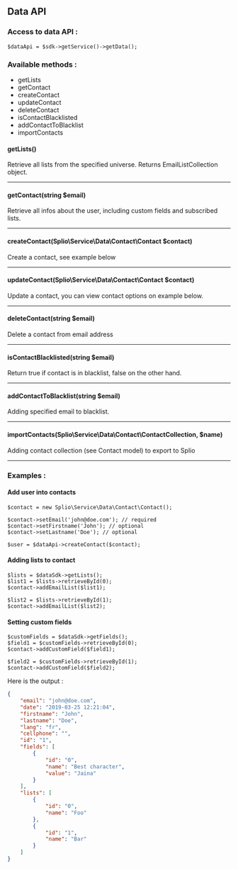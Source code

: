## Data API

### Access to data API :

    $dataApi = $sdk->getService()->getData();

### Available methods :

 - getLists
 - getContact
 - createContact
 - updateContact
 - deleteContact
 - isContactBlacklisted
 - addContactToBlacklist
 - importContacts

#### getLists()
Retrieve all lists from the specified universe. Returns EmailListCollection object.

----

#### getContact(string $email)
Retrieve all infos about the user, including custom fields and subscribed lists.

----

#### createContact(Splio\Service\Data\Contact\Contact $contact)
Create a contact, see example below

----

#### updateContact(Splio\Service\Data\Contact\Contact $contact)
Update a contact, you can view contact options on example below.

----

#### deleteContact(string $email)
Delete a contact from email address

----

#### isContactBlacklisted(string $email)
Return true if contact is in blacklist, false on the other hand.

---

#### addContactToBlacklist(string $email)
Adding specified email to blacklist.

---

#### importContacts(Splio\Service\Data\Contact\ContactCollection, $name)
Adding contact collection (see Contact model) to export to Splio

---

### Examples :

#### Add user into contacts

    $contact = new Splio\Service\Data\Contact\Contact();
    
    $contact->setEmail('john@doe.com'); // required
    $contact->setFirstname('John'); // optional
    $contact->setLastname('Doe'); // optional
    
    $user = $dataApi->createContact($contact);

#### Adding lists to contact

    $lists = $dataSdk->getLists();
    $list1 = $lists->retrieveById(0);
    $contact->addEmailList($list1);
    
    $list2 = $lists->retrieveById(1);
    $contact->addEmailList($list2);
    
#### Setting custom fields

    $customFields = $dataSdk->getFields();
    $field1 = $customFields->retrieveById(0);
    $contact->addCustomField($field1);
    
    $field2 = $customFields->retrieveById(1);
    $contact->addCustomField($field2);
    
Here is the output :

```json
{
    "email": "john@doe.com",
    "date": "2019-03-25 12:21:04",
    "firstname": "John",
    "lastname": "Doe",
    "lang": "fr",
    "cellphone": "",
    "id": "1",
    "fields": [
        {
            "id": "0",
            "name": "Best character",
            "value": "Jaina"
        }
    ],
    "lists": [
        {
            "id": "0",
            "name": "Foo"
        },
        {
            "id": "1",
            "name": "Bar"
        }
    ]
}
```